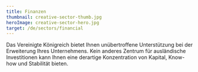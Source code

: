 ```yaml
---
title: Finanzen
thumbnail: creative-sector-thumb.jpg
heroImage: creative-sector-hero.jpg
target: /de/sectors/financial
---
```


Das Vereinigte Königreich bietet Ihnen unübertroffene Unterstützung bei der Erweiterung Ihres Unternehmens. Kein anderes Zentrum für ausländische Investitionen kann Ihnen eine derartige Konzentration von Kapital, Know-how und Stabilität bieten. 
